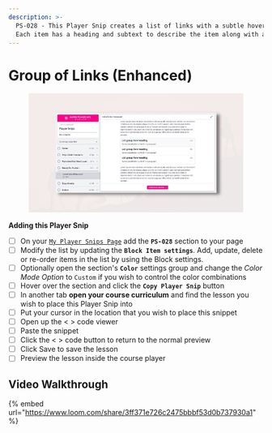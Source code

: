 ```yaml
---
description: >-
  PS-028 - This Player Snip creates a list of links with a subtle hover effect.
  Each item has a heading and subtext to describe the item along with an icon
---
```


# Group of Links (Enhanced)

<figure><img src="../../.gitbook/assets/Player Snips Thumbs (27).jpg" alt=""><figcaption></figcaption></figure>

**Adding this Player Snip**

* [ ] On your [`My Player Snips Page`](../../how-to-guides.md#how-to-create-a-my-snips-page) add the **`PS-028`** section to your page
* [ ] Modify the list by updating the **`Block Item settings`**. Add, update, delete or re-order items in the list by using the Block settings.
* [ ] Optionally open the section's **`Color`** settings group and change the _Color Mode Option_ to `Custom` if you wish to control the color combinations
* [ ] Hover over the section and click the **`Copy Player Snip`** button
* [ ] In another tab **open your course curriculum** and find the lesson you wish to place this Player Snip into
* [ ] Put your cursor in the location that you wish to place this snippet&#x20;
* [ ] Open up the < > code viewer
* [ ] Paste the snippet
* [ ] Click the < > code button to return to the normal preview
* [ ] Click Save to save the lesson
* [ ] Preview the lesson inside the course player

## Video Walkthrough

{% embed url="https://www.loom.com/share/3ff371e726c2475bbbf53d0b737930a1" %}
